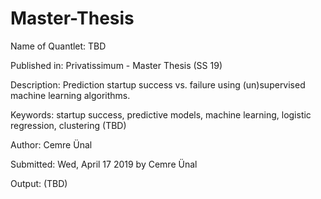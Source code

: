 # Master-Thesis
Name of Quantlet: TBD

Published in: Privatissimum - Master Thesis (SS 19)

Description: Prediction startup success vs. failure using (un)supervised machine learning algorithms. 

Keywords: startup success, predictive models, machine learning, logistic regression, clustering (TBD)

Author: Cemre Ünal

Submitted: Wed, April 17 2019 by Cemre Ünal

Output: (TBD)
